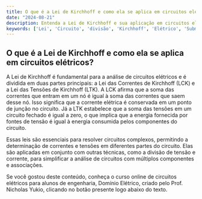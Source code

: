 ```yaml
---
title: O que é a Lei de Kirchhoff e como ela se aplica em circuitos elétricos?
date: "2024-08-21"
description: Entenda a Lei de Kirchhoff e sua aplicação em circuitos elétricos.
keywords: ['Lei', 'Circuito', 'divisão', 'Kirchhoff', 'Elétrico', 'Submúltiplo', 'Associação']
---
```


## O que é a Lei de Kirchhoff e como ela se aplica em circuitos elétricos?

A Lei de Kirchhoff é fundamental para a análise de circuitos elétricos e é dividida em duas partes principais: a Lei das Correntes de Kirchhoff (LCK) e a Lei das Tensões de Kirchhoff (LTK). A LCK afirma que a soma das correntes que entram em um nó é igual à soma das correntes que saem desse nó. Isso significa que a corrente elétrica é conservada em um ponto de junção no circuito. Já a LTK estabelece que a soma das tensões em um circuito fechado é igual a zero, o que implica que a energia fornecida por fontes de tensão é igual à energia consumida pelos componentes do circuito.

Essas leis são essenciais para resolver circuitos complexos, permitindo a determinação de correntes e tensões em diferentes partes do circuito. Elas são aplicadas em conjunto com outras técnicas, como a divisão de tensão e corrente, para simplificar a análise de circuitos com múltiplos componentes e associações.

Se você gostou deste conteúdo, conheça o curso online de circuitos elétricos para alunos de engenharia, Domínio Elétrico, criado pelo Prof. Nicholas Yukio, clicando no botão presente logo abaixo do texto.